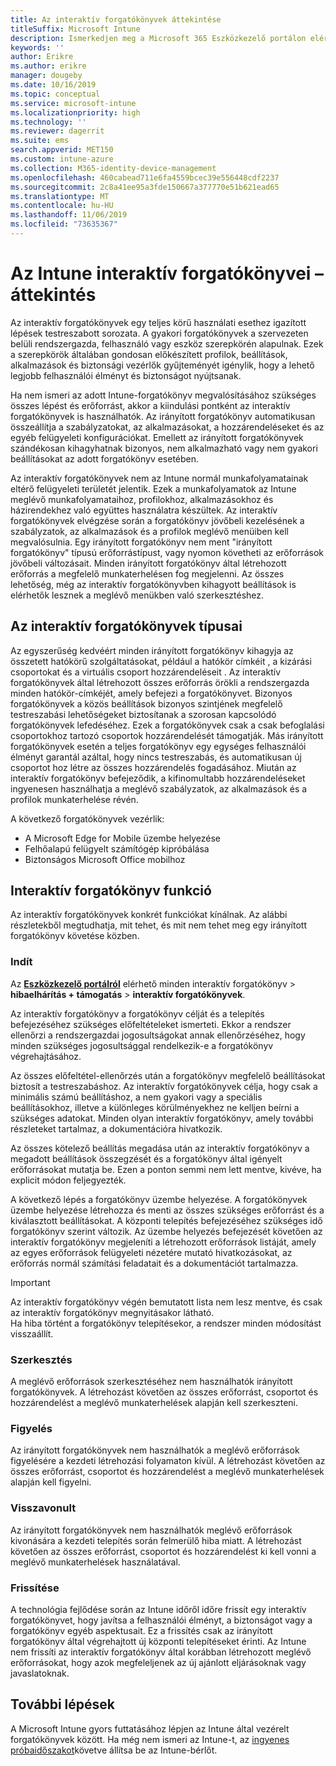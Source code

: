 ```yaml
---
title: Az interaktív forgatókönyvek áttekintése
titleSuffix: Microsoft Intune
description: Ismerkedjen meg a Microsoft 365 Eszközkezelő portálon elérhető Intune-beli forgatókönyvekkel.
keywords: ''
author: Erikre
ms.author: erikre
manager: dougeby
ms.date: 10/16/2019
ms.topic: conceptual
ms.service: microsoft-intune
ms.localizationpriority: high
ms.technology: ''
ms.reviewer: dagerrit
ms.suite: ems
search.appverid: MET150
ms.custom: intune-azure
ms.collection: M365-identity-device-management
ms.openlocfilehash: 460cabead711e6fa4559bcec39e556448cdf2237
ms.sourcegitcommit: 2c8a41ee95a3fde150667a377770e51b621ead65
ms.translationtype: MT
ms.contentlocale: hu-HU
ms.lasthandoff: 11/06/2019
ms.locfileid: "73635367"
---
```

# <a name="intune-guided-scenarios-overview"></a>Az Intune interaktív forgatókönyvei – áttekintés 

Az interaktív forgatókönyvek egy teljes körű használati esethez igazított lépések testreszabott sorozata. A gyakori forgatókönyvek a szervezeten belüli rendszergazda, felhasználó vagy eszköz szerepkörén alapulnak. Ezek a szerepkörök általában gondosan előkészített profilok, beállítások, alkalmazások és biztonsági vezérlők gyűjteményét igénylik, hogy a lehető legjobb felhasználói élményt és biztonságot nyújtsanak.    

Ha nem ismeri az adott Intune-forgatókönyv megvalósításához szükséges összes lépést és erőforrást, akkor a kiindulási pontként az interaktív forgatókönyvek is használhatók. Az irányított forgatókönyv automatikusan összeállítja a szabályzatokat, az alkalmazásokat, a hozzárendeléseket és az egyéb felügyeleti konfigurációkat. Emellett az irányított forgatókönyvek szándékosan kihagyhatnak bizonyos, nem alkalmazható vagy nem gyakori beállításokat az adott forgatókönyv esetében. 

Az interaktív forgatókönyvek nem az Intune normál munkafolyamatainak eltérő felügyeleti területét jelentik. Ezek a munkafolyamatok az Intune meglévő munkafolyamataihoz, profilokhoz, alkalmazásokhoz és házirendekhez való együttes használatra készültek. Az interaktív forgatókönyvek elvégzése során a forgatókönyv jövőbeli kezelésének a szabályzatok, az alkalmazások és a profilok meglévő menüiben kell megvalósulnia. Egy irányított forgatókönyv nem ment "irányított forgatókönyv" típusú erőforrástípust, vagy nyomon követheti az erőforrások jövőbeli változásait. Minden irányított forgatókönyv által létrehozott erőforrás a megfelelő munkaterhelésen fog megjelenni. Az összes lehetőség, még az interaktív forgatókönyvben kihagyott beállítások is elérhetők lesznek a meglévő menükben való szerkesztéshez.  

## <a name="types-of-guided-scenarios"></a>Az interaktív forgatókönyvek típusai 

Az egyszerűség kedvéért minden irányított forgatókönyv kihagyja az összetett hatókörű szolgáltatásokat, például a hatókör címkéit <link>, a kizárási csoportokat és a virtuális csoport hozzárendeléseit <link>. Az interaktív forgatókönyvek által létrehozott összes erőforrás örökli a rendszergazda minden hatókör-címkéjét, amely befejezi a forgatókönyvet. Bizonyos forgatókönyvek a közös beállítások bizonyos szintjének megfelelő testreszabási lehetőségeket biztosítanak a szorosan kapcsolódó forgatókönyvek lefedéséhez. Ezek a forgatókönyvek csak a csak befoglalási csoportokhoz tartozó csoportok hozzárendelését támogatják. Más irányított forgatókönyvek esetén a teljes forgatókönyv egy egységes felhasználói élményt garantál azáltal, hogy nincs testreszabás, és automatikusan új csoportot hoz létre az összes hozzárendelés fogadásához. Miután az interaktív forgatókönyv befejeződik, a kifinomultabb hozzárendeléseket ingyenesen használhatja a meglévő szabályzatok, az alkalmazások és a profilok munkaterhelése révén.  

A következő forgatókönyvek vezérlik: 
- A Microsoft Edge for Mobile üzembe helyezése 
- Felhőalapú felügyelt számítógép kipróbálása
- Biztonságos Microsoft Office mobilhoz 

## <a name="guided-scenario-functionality"></a>Interaktív forgatókönyv funkció 

Az interaktív forgatókönyvek konkrét funkciókat kínálnak. Az alábbi részletekből megtudhatja, mit tehet, és mit nem tehet meg egy irányított forgatókönyv követése közben.

### <a name="launching"></a>Indít  

Az **[Eszközkezelő portálról](https://devicemanagement.microsoft.com)** elérhető minden interaktív forgatókönyv > **hibaelhárítás + támogatás** > **interaktív forgatókönyvek**. 

Az interaktív forgatókönyv a forgatókönyv célját és a telepítés befejezéséhez szükséges előfeltételeket ismerteti. Ekkor a rendszer ellenőrzi a rendszergazdai jogosultságokat annak ellenőrzéséhez, hogy minden szükséges jogosultsággal rendelkezik-e a forgatókönyv végrehajtásához.  

Az összes előfeltétel-ellenőrzés után a forgatókönyv megfelelő beállításokat biztosít a testreszabáshoz. Az interaktív forgatókönyvek célja, hogy csak a minimális számú beállításhoz, a nem gyakori vagy a speciális beállításokhoz, illetve a különleges körülményekhez ne kelljen beírni a szükséges adatokat. Minden olyan interaktív forgatókönyv, amely további részleteket tartalmaz, a dokumentációra hivatkozik. 

Az összes kötelező beállítás megadása után az interaktív forgatókönyv a megadott beállítások összegzését és a forgatókönyv által igényelt erőforrásokat mutatja be. Ezen a ponton semmi nem lett mentve, kivéve, ha explicit módon feljegyezték.

A következő lépés a forgatókönyv üzembe helyezése. A forgatókönyvek üzembe helyezése létrehozza és menti az összes szükséges erőforrást és a kiválasztott beállításokat. A központi telepítés befejezéséhez szükséges idő forgatókönyv szerint változik. Az üzembe helyezés befejezését követően az interaktív forgatókönyv megjeleníti a létrehozott erőforrások listáját, amely az egyes erőforrások felügyeleti nézetére mutató hivatkozásokat, az erőforrás normál számítási feladatait és a dokumentációt tartalmazza. 

> [!IMPORTANT]
> Az interaktív forgatókönyv végén bemutatott lista nem lesz mentve, és csak az interaktív forgatókönyv megnyitásakor látható.  
Ha hiba történt a forgatókönyv telepítésekor, a rendszer minden módosítást visszaállít. 

### <a name="editing"></a>Szerkesztés 

A meglévő erőforrások szerkesztéséhez nem használhatók irányított forgatókönyvek. A létrehozást követően az összes erőforrást, csoportot és hozzárendelést a meglévő munkaterhelések alapján kell szerkeszteni.

### <a name="monitoring"></a>Figyelés 

Az irányított forgatókönyvek nem használhatók a meglévő erőforrások figyelésére a kezdeti létrehozási folyamaton kívül. A létrehozást követően az összes erőforrást, csoportot és hozzárendelést a meglévő munkaterhelések alapján kell figyelni. 

### <a name="retiring"></a>Visszavonult 

Az irányított forgatókönyvek nem használhatók meglévő erőforrások kivonására a kezdeti telepítés során felmerülő hiba miatt. A létrehozást követően az összes erőforrást, csoportot és hozzárendelést ki kell vonni a meglévő munkaterhelések használatával. 

### <a name="updating"></a>Frissítése

A technológia fejlődése során az Intune időről időre frissít egy interaktív forgatókönyvet, hogy javítsa a felhasználói élményt, a biztonságot vagy a forgatókönyv egyéb aspektusait. Ez a frissítés csak az irányított forgatókönyv által végrehajtott új központi telepítéseket érinti. Az Intune nem frissíti az interaktív forgatókönyv által korábban létrehozott meglévő erőforrásokat, hogy azok megfeleljenek az új ajánlott eljárásoknak vagy javaslatoknak.  

## <a name="next-steps"></a>További lépések

A Microsoft Intune gyors futtatásához lépjen az Intune által vezérelt forgatókönyvek között. Ha még nem ismeri az Intune-t, az [ingyenes próbaidőszakot](free-trial-sign-up.md)követve állítsa be az Intune-bérlőt.
